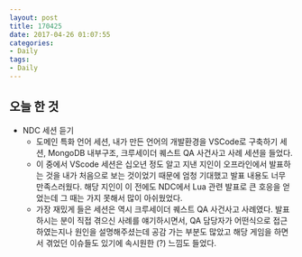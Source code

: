 ```yaml
---
layout: post
title: 170425
date: 2017-04-26 01:07:55
categories:
- Daily
tags:
- Daily
---
```


## 오늘 한 것

*   NDC 세션 듣기
    *   도메인 특화 언어 세션, 내가 만든 언어의 개발환경을 VSCode로 구축하기 세션, MongoDB 내부구조, 크루세이더 퀘스트 QA 사건사고 사례 세션을 들었다.
    *   이 중에서 VScode 세션은 십오년 정도 알고 지낸 지인이 오프라인에서 발표하는 것을 내가 처음으로 보는 것이었기 때문에 엄청 기대했고 발표 내용도 너무 만족스러웠다. 해당 지인이 이 전에도 NDC에서 Lua 관련 발표로 큰 호응을 얻었는데 그 때는 가지 못해서 많이 아쉬웠었다.
    *   가장 재밌게 들은 세션은 역시 크루세이더 퀘스트 QA 사건사고 사례였다. 발표하시는 분이 직접 겪으신 사례를 얘기하시면서, QA 담당자가 어떤식으로 접근하였는지나 원인을 설명해주셨는데 공감 가는 부분도 많았고 해당 게임을 하면서 겪었던 이슈들도 있기에 속시원한 (?) 느낌도 들었다.

